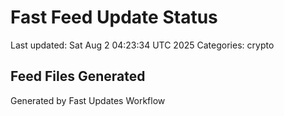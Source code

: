 # Fast Feed Update Status
Last updated: Sat Aug  2 04:23:34 UTC 2025
Categories: crypto

## Feed Files Generated

Generated by Fast Updates Workflow
